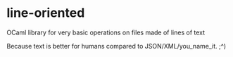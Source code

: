 # line-oriented
OCaml library for very basic operations on files made of lines of text

Because text is better for humans compared to JSON/XML/you_name_it. ;^)
